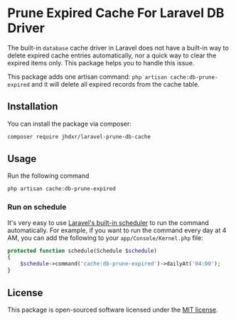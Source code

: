 # Prune Expired Cache For Laravel DB Driver

The built-in `database` cache driver in Laravel does not have a built-in way to delete expired cache entries automatically, nor a quick way to clear the expired items only. This package helps you to handle this issue.

This package adds one artisan command: `php artisan cache:db-prune-expired` and it will delete all expired records from the cache table.


## Installation

You can install the package via composer:

```bash
composer require jhdxr/laravel-prune-db-cache
```


## Usage

Run the following command
```bash
php artisan cache:db-prune-expired
```


### Run on schedule
It's very easy to use [Laravel's built-in scheduler](https://laravel.com/docs/11.x/scheduling) to run the command automatically. For example, if you want to run the command every day at 4 AM, you can add the following to your `app/Console/Kernel.php` file:
```php
protected function schedule(Schedule $schedule)
{
    $schedule->command('cache:db-prune-expired')->dailyAt('04:00');
}
```


## License

This package is open-sourced software licensed under the [MIT license](LICENSE).
